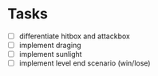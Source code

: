 # Tasks

- [ ] differentiate hitbox and attackbox
- [ ] implement draging 
- [ ] implement sunlight
- [ ] implement level end scenario (win/lose)